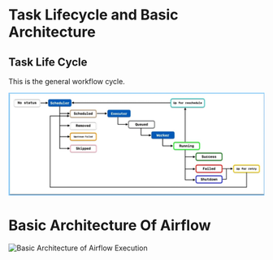 # Task Lifecycle and Basic Architecture

## Task Life Cycle
This is the general workflow cycle.

![Task CLifecycle](images/task-lifecycle.png)


# Basic Architecture Of Airflow

![Basic Architecture of Airflow Execution](https://airflow.apache.org/docs/apache-airflow/2.6.0/_images/arch-diag-basic.png)